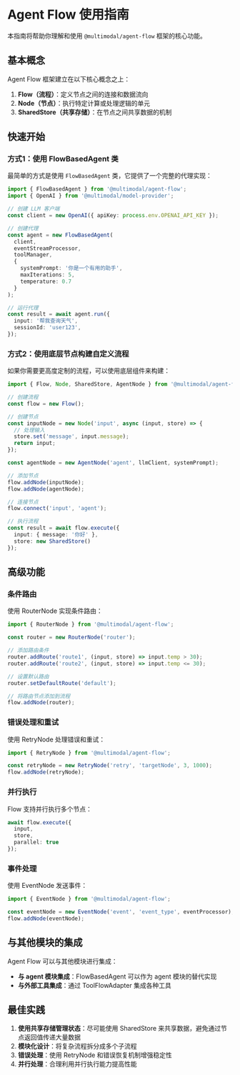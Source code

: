 # Agent Flow 使用指南

本指南将帮助你理解和使用 `@multimodal/agent-flow` 框架的核心功能。

## 基本概念

Agent Flow 框架建立在以下核心概念之上：

1. **Flow（流程）**：定义节点之间的连接和数据流向
2. **Node（节点）**：执行特定计算或处理逻辑的单元
3. **SharedStore（共享存储）**：在节点之间共享数据的机制

## 快速开始

### 方式1：使用 FlowBasedAgent 类

最简单的方式是使用 `FlowBasedAgent` 类，它提供了一个完整的代理实现：

```typescript
import { FlowBasedAgent } from '@multimodal/agent-flow';
import { OpenAI } from '@multimodal/model-provider';

// 创建 LLM 客户端
const client = new OpenAI({ apiKey: process.env.OPENAI_API_KEY });

// 创建代理
const agent = new FlowBasedAgent(
  client,
  eventStreamProcessor,
  toolManager,
  {
    systemPrompt: '你是一个有用的助手',
    maxIterations: 5,
    temperature: 0.7
  }
);

// 运行代理
const result = await agent.run({
  input: '帮我查询天气',
  sessionId: 'user123',
});
```

### 方式2：使用底层节点构建自定义流程

如果你需要更高度定制的流程，可以使用底层组件来构建：

```typescript
import { Flow, Node, SharedStore, AgentNode } from '@multimodal/agent-flow';

// 创建流程
const flow = new Flow();

// 创建节点
const inputNode = new Node('input', async (input, store) => {
  // 处理输入
  store.set('message', input.message);
  return input;
});

const agentNode = new AgentNode('agent', llmClient, systemPrompt);

// 添加节点
flow.addNode(inputNode);
flow.addNode(agentNode);

// 连接节点
flow.connect('input', 'agent');

// 执行流程
const result = await flow.execute({
  input: { message: '你好' },
  store: new SharedStore()
});
```

## 高级功能

### 条件路由

使用 RouterNode 实现条件路由：

```typescript
import { RouterNode } from '@multimodal/agent-flow';

const router = new RouterNode('router');

// 添加路由条件
router.addRoute('route1', (input, store) => input.temp > 30);
router.addRoute('route2', (input, store) => input.temp <= 30);

// 设置默认路由
router.setDefaultRoute('default');

// 将路由节点添加到流程
flow.addNode(router);
```

### 错误处理和重试

使用 RetryNode 处理错误和重试：

```typescript
import { RetryNode } from '@multimodal/agent-flow';

const retryNode = new RetryNode('retry', 'targetNode', 3, 1000);
flow.addNode(retryNode);
```

### 并行执行

Flow 支持并行执行多个节点：

```typescript
await flow.execute({
  input,
  store,
  parallel: true
});
```

### 事件处理

使用 EventNode 发送事件：

```typescript
import { EventNode } from '@multimodal/agent-flow';

const eventNode = new EventNode('event', 'event_type', eventProcessor);
flow.addNode(eventNode);
```

## 与其他模块的集成

Agent Flow 可以与其他模块进行集成：

- **与 agent 模块集成**：FlowBasedAgent 可以作为 agent 模块的替代实现
- **与外部工具集成**：通过 ToolFlowAdapter 集成各种工具

## 最佳实践

1. **使用共享存储管理状态**：尽可能使用 SharedStore 来共享数据，避免通过节点返回值传递大量数据
2. **模块化设计**：将复杂流程拆分成多个子流程
3. **错误处理**：使用 RetryNode 和错误恢复机制增强稳定性
4. **并行处理**：合理利用并行执行能力提高性能
